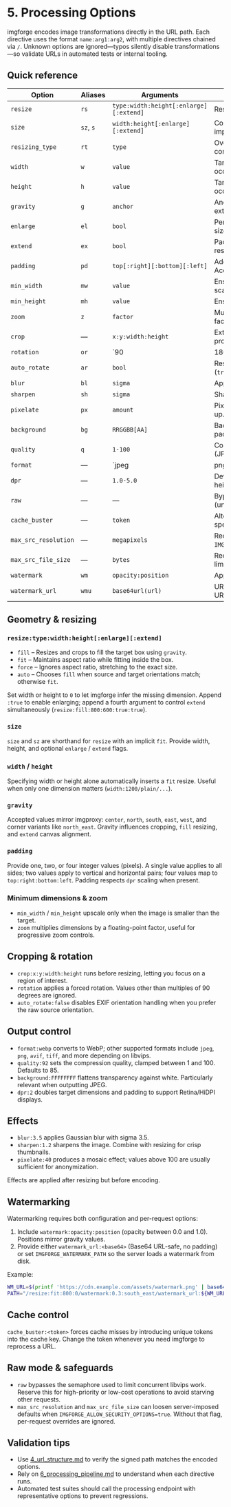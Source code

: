 # 5. Processing Options

imgforge encodes image transformations directly in the URL path. Each directive uses the format `name:arg1:arg2`, with multiple directives chained via `/`. Unknown options are ignored—typos silently disable transformations—so validate URLs in automated tests or internal tooling.

## Quick reference

| Option | Aliases | Arguments | Purpose |
| --- | --- | --- | --- |
| `resize` | `rs` | `type:width:height[:enlarge][:extend]` | Resize using `fill`, `fit`, `force`, or `auto`. |
| `size` | `sz`, `s` | `width:height[:enlarge][:extend]` | Convenience wrapper for `resize` with implicit `fit`. |
| `resizing_type` | `rt` | `type` | Override the resize mode when combined with other directives. |
| `width` | `w` | `value` | Target width when implicit resizing occurs. |
| `height` | `h` | `value` | Target height when implicit resizing occurs. |
| `gravity` | `g` | `anchor` | Anchor for crops, fill resizing, and extending (`center`, `north_east`, etc.). |
| `enlarge` | `el` | `bool` | Permit upscaling beyond the original size. |
| `extend` | `ex` | `bool` | Pad the image to match the target after resizing. |
| `padding` | `pd` | `top[:right][:bottom][:left]` | Add transparent/background padding. Accepts 1, 2, or 4 values. |
| `min_width` | `mw` | `value` | Ensure the result is at least this wide; scales up if necessary. |
| `min_height` | `mh` | `value` | Ensure the result is at least this tall. |
| `zoom` | `z` | `factor` | Multiply dimensions by a floating point factor. |
| `crop` | — | `x:y:width:height` | Extract a rectangle before further processing. |
| `rotation` | `or` | `90|180|270` | Rotate the image in 90° increments. |
| `auto_rotate` | `ar` | `bool` | Respect EXIF orientation metadata (`true` by default). |
| `blur` | `bl` | `sigma` | Apply Gaussian blur. |
| `sharpen` | `sh` | `sigma` | Sharpen using libvips’ operator. |
| `pixelate` | `px` | `amount` | Pixelate by shrinking then scaling back up. |
| `background` | `bg` | `RRGGBB[AA]` | Background color used for padding/extend/flatten (hex RGBA). |
| `quality` | `q` | `1-100` | Compression quality for lossy formats (JPEG/WebP/AVIF). |
| `format` | — | `jpeg|png|webp|avif|...` | Output format override. Equivalent to `@extension`. |
| `dpr` | — | `1.0-5.0` | Device pixel ratio multiplier for width, height, and padding. |
| `raw` | — | — | Bypass the concurrency semaphore (unthrottled processing). |
| `cache_buster` | — | `token` | Alters the cache key; use to bust specific variants. |
| `max_src_resolution` | — | `megapixels` | Request-level override; requires `IMGFORGE_ALLOW_SECURITY_OPTIONS=true`. |
| `max_src_file_size` | — | `bytes` | Request-level override for file size limit. |
| `watermark` | `wm` | `opacity:position` | Apply a watermark (see below). |
| `watermark_url` | `wmu` | `base64url(url)` | URL for watermark image (Base64 URL-safe, no padding). |

## Geometry & resizing

### `resize:type:width:height[:enlarge][:extend]`

- `fill` – Resizes and crops to fill the target box using `gravity`.
- `fit` – Maintains aspect ratio while fitting inside the box.
- `force` – Ignores aspect ratio, stretching to the exact size.
- `auto` – Chooses `fill` when source and target orientations match; otherwise `fit`.

Set width or height to `0` to let imgforge infer the missing dimension. Append `:true` to enable enlarging; append a fourth argument to control `extend` simultaneously (`resize:fill:800:600:true:true`).

### `size`

`size` and `sz` are shorthand for `resize` with an implicit `fit`. Provide width, height, and optional `enlarge` / `extend` flags.

### `width` / `height`

Specifying width or height alone automatically inserts a `fit` resize. Useful when only one dimension matters (`width:1200/plain/...`).

### `gravity`

Accepted values mirror imgproxy: `center`, `north`, `south`, `east`, `west`, and corner variants like `north_east`. Gravity influences cropping, `fill` resizing, and `extend` canvas alignment.

### `padding`

Provide one, two, or four integer values (pixels). A single value applies to all sides; two values apply to vertical and horizontal pairs; four values map to `top:right:bottom:left`. Padding respects `dpr` scaling when present.

### Minimum dimensions & zoom

- `min_width` / `min_height` upscale only when the image is smaller than the target.
- `zoom` multiplies dimensions by a floating-point factor, useful for progressive zoom controls.

## Cropping & rotation

- `crop:x:y:width:height` runs before resizing, letting you focus on a region of interest.
- `rotation` applies a forced rotation. Values other than multiples of 90 degrees are ignored.
- `auto_rotate:false` disables EXIF orientation handling when you prefer the raw source orientation.

## Output control

- `format:webp` converts to WebP; other supported formats include `jpeg`, `png`, `avif`, `tiff`, and more depending on libvips.
- `quality:92` sets the compression quality, clamped between 1 and 100. Defaults to 85.
- `background:FFFFFFFF` flattens transparency against white. Particularly relevant when outputting JPEG.
- `dpr:2` doubles target dimensions and padding to support Retina/HiDPI displays.

## Effects

- `blur:3.5` applies Gaussian blur with sigma 3.5.
- `sharpen:1.2` sharpens the image. Combine with resizing for crisp thumbnails.
- `pixelate:40` produces a mosaic effect; values above 100 are usually sufficient for anonymization.

Effects are applied after resizing but before encoding.

## Watermarking

Watermarking requires both configuration and per-request options:

1. Include `watermark:opacity:position` (opacity between 0.0 and 1.0). Positions mirror gravity values.
2. Provide either `watermark_url:<base64>` (Base64 URL-safe, no padding) or set `IMGFORGE_WATERMARK_PATH` so the server loads a watermark from disk.

Example:

```bash
WM_URL=$(printf 'https://cdn.example.com/assets/watermark.png' | base64 | tr '+/' '-_' | tr -d '=')
PATH="/resize:fit:800:0/watermark:0.3:south_east/watermark_url:${WM_URL}/plain/https://example.com/image.jpg"
```

## Cache control

`cache_buster:<token>` forces cache misses by introducing unique tokens into the cache key. Change the token whenever you need imgforge to reprocess a URL.

## Raw mode & safeguards

- `raw` bypasses the semaphore used to limit concurrent libvips work. Reserve this for high-priority or low-cost operations to avoid starving other requests.
- `max_src_resolution` and `max_src_file_size` can loosen server-imposed defaults when `IMGFORGE_ALLOW_SECURITY_OPTIONS=true`. Without that flag, per-request overrides are ignored.

## Validation tips

- Use [4_url_structure.md](4_url_structure.md) to verify the signed path matches the encoded options.
- Rely on [6_processing_pipeline.md](6_processing_pipeline.md) to understand when each directive runs.
- Automated test suites should call the processing endpoint with representative options to prevent regressions.
